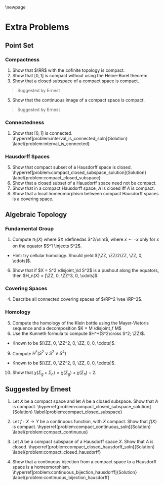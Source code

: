\newpage
# Extra Problems

## Point Set

### Compactness

1. Show that $\RR$ with the cofinite topology is compact.
2. Show that $[0, 1]$ is compact without using the Heine-Borel theorem.
3. Show that a closed subspace of a compact space is compact.
  > Suggested by Ernest

5. Show that the continuous image of a compact space is compact.
  > Suggested by Ernest

### Connectedness

1. Show that $[0, 1]$ is connected.
  \hyperref[problem:interval_is_connected_soln]{Solution} \label{problem:interval_is_connected}

### Hausdorff Spaces

5. Show that compact subset of a Hausdorff space is closed.
  \hyperref[problem:compact_closed_subspace_solution]{Solution} \label{problem:compact_closed_subspace}
7. Show that a closed subset of a Hausdorff space need not be compact.
8. Show that in a compact Hausdorff space, $A$ is closed iff $A$ is compact.
4. Show that a local homeomorphism between compact Hausdorff spaces is a covering space.

## Algebraic Topology

### Fundamental Group

1. Compute $\pi_1(X)$ where $X \definedas S^2/\sim$, where $x\sim -x$ only for $x$ on the equator $S^1 \injects S^2$.
  - Hint: try cellular homology. Should yield $[\ZZ, \ZZ/2\ZZ, \ZZ, 0, \cdots]$.
6. Show that if $X = S^2 \disjoint_\id S^2$ is a pushout along the equators, then $H_n(X) = [\ZZ, 0, \ZZ^3, 0, \cdots]$.

### Covering Spaces
4. Describe all connected covering spaces of $\RP^2 \vee \RP^2$.

### Homology
5. Compute the homology of the Klein bottle using the Mayer-Vietoris sequence and a decomposition $K = M \disjoint_f M$
7. Use the Kunneth formula to compute $H^*(S^2\cross S^2; \ZZ)$.
  - Known to be $[\ZZ, 0, \ZZ^2, 0, \ZZ, 0, 0, \cdots]$.
9. Compute $H^*(S^2 \vee S^2 \vee S^4)$
  - Known to be $[\ZZ, 0, \ZZ^2, 0, \ZZ, 0, 0, \cdots]$.
10. Show that $\chi(\Sigma_g + \Sigma_h) = \chi(\Sigma_g)  + \chi(\Sigma_h) - 2$.

## Suggested by Ernest

1. Let $X$ be a compact space and let $A$ be a closed subspace. 
  Show that $A$ is compact. 
  \hyperref[problem:compact_closed_subspace_solution]{Solution} \label{problem:compact_closed_subspace}

3. Let $f : X \to Y$ be a continuous function, with $X$ compact. 
  Show that $f(X)$ is compact.
  \hyperref[problem:compact_continuous_soln]{Solution} \label{problem:compact_continuous}

4. Let $A$ be a compact subspace of a Hausdorff space $X$. 
  Show that $A$ is closed.
  \hyperref[problem:compact_closed_hausdorff_soln]{Solution} \label{problem:compact_closed_hausdorff}

6. Show that a continuous bijection from a compact space to a Hausdorff space is a homeomorphism.
  \hyperref[problem:continuous_bijection_hausdorff]{Solution} \label{problem:continuous_bijection_hausdorff}


